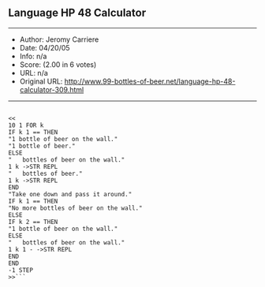 
## Language HP 48 Calculator ##
---
- Author: Jeromy Carriere
- Date: 04/20/05
- Info: n/a
- Score:  (2.00 in 6 votes)
- URL: n/a
- Original URL: http://www.99-bottles-of-beer.net/language-hp-48-calculator-309.html
---

```Courtesy Jeromy Carriere (jayc@bnr.ca)

<<
10 1 FOR k
IF k 1 == THEN
"1 bottle of beer on the wall."
"1 bottle of beer."
ELSE
"   bottles of beer on the wall."
1 k ->STR REPL
"   bottles of beer."
1 k ->STR REPL
END
"Take one down and pass it around."
IF k 1 == THEN
"No more bottles of beer on the wall."
ELSE
IF k 2 == THEN
"1 bottle of beer on the wall."
ELSE
"   bottles of beer on the wall."
1 k 1 - ->STR REPL
END
END
-1 STEP
>>```